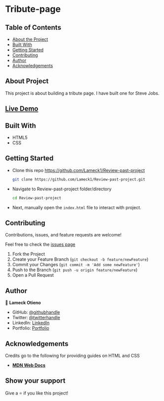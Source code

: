 # Tribute-page

## Table of Contents

* [About the Project](#about-the-project)
* [Built With](#built-with)
* [Getting Started](#getting-started)
* [Contributing](#contributing)
* [Author](#author)
* [Acknowledgements](#acknowledgements)

## About Project

This project is about building a tribute page. I have built one for Steve Jobs.

## [Live Demo]()

## Built With

* HTML5
* CSS

## Getting Started

* Clone this repo <https://github.com/Lameck1/Review-past-project>

    ```bash
    git clone https://github.com/Lameck1/Review-past-project.git
    ```

* Navigate to Review-past-project folder/directory

    ```bash
    cd Review-past-project
    ```

* Next, manually open the ```index.html``` file to interact with project.

## Contributing

Contributions, issues, and feature requests are welcome!

Feel free to check the [issues page](https://github.com/Lameck1/Review-past-project/issues)

  1. Fork the Project
  2. Create your Feature Branch (`git checkout -b feature/newFeature`)
  3. Commit your Changes (`git commit -m 'Add some newFeature'`)
  4. Push to the Branch (`git push -u origin feature/newFeature`)
  5. Open a Pull Request

## Author

👤 **Lameck Otieno**

* GitHub: [@githubhandle](https://github.com/Lameck1)
* Twitter: [@twitterhandle](https://twitter.com/lameck721)
* LinkedIn: [LinkedIn](https://www.linkedin.com/in/lameck-odhiambo-642b7077/)
* Portfolio: [Portfolio](https://lameck.me)

## Acknowledgements

Credits go to the following for providing guides on HTML and CSS

* [**MDN Web Docs**](https://developer.mozilla.org/en-US/docs/Learn/Getting_started_with_the_web)

## Show your support

Give a ⭐️ if you like this project!
